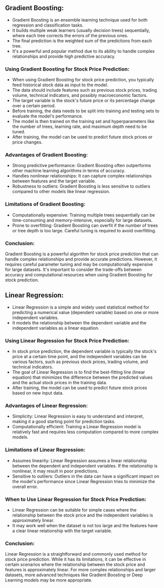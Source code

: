 ## Gradient Boosting:

- Gradient Boosting is an ensemble learning technique used for both regression and classification tasks.
- It builds multiple weak learners (usually decision trees) sequentially, where each tree corrects the errors of the
  previous ones.
- The final prediction is the weighted sum of the predictions from each tree.
- It's a powerful and popular method due to its ability to handle complex relationships and provide high predictive
  accuracy.

### Using Gradient Boosting for Stock Price Prediction:

- When using Gradient Boosting for stock price prediction, you typically feed historical stock data as input to the
  model.
- The data should include features such as previous stock prices, trading volume, technical indicators, and possibly
  macroeconomic factors.
- The target variable is the stock's future price or its percentage change over a certain period.
- Before training, the data needs to be split into training and testing sets to evaluate the model's performance.
- The model is then trained on the training set and hyperparameters like the number of trees, learning rate, and maximum
  depth need to be tuned.
- After training, the model can be used to predict future stock prices or price changes.

### Advantages of Gradient Boosting:

- Strong predictive performance: Gradient Boosting often outperforms other machine learning algorithms in terms of
  accuracy.
- Handles nonlinear relationships: It can capture complex relationships between features and the target variable.
- Robustness to outliers: Gradient Boosting is less sensitive to outliers compared to other models like linear
  regression.

### Limitations of Gradient Boosting:

- Computationally expensive: Training multiple trees sequentially can be time-consuming and memory-intensive, especially
  for large datasets.
- Prone to overfitting: Gradient Boosting can overfit if the number of trees or tree depth is too large. Careful tuning
  is required to avoid overfitting.

### Conclusion:

Gradient Boosting is a powerful algorithm for stock price prediction that can handle complex relationships and provide
accurate predictions. However, it requires careful parameter tuning and may be computationally expensive for large
datasets. It's important to consider the trade-offs between accuracy and computational resources when using Gradient
Boosting for stock prediction.

## Linear Regression:

- Linear Regression is a simple and widely used statistical method for predicting a numerical value (dependent variable)
  based on one or more independent variables.
- It models the relationship between the dependent variable and the independent variables as a linear equation.

### Using Linear Regression for Stock Price Prediction:

- In stock price prediction, the dependent variable is typically the stock's price at a certain time point, and the
  independent variables can be various factors, such as previous stock prices, trading volume, and technical indicators.
- The goal of Linear Regression is to find the best-fitting line (linear equation) that minimizes the difference between
  the predicted values and the actual stock prices in the training data.
- After training, the model can be used to predict future stock prices based on new input data.

### Advantages of Linear Regression:

- Simplicity: Linear Regression is easy to understand and interpret, making it a good starting point for prediction
  tasks.
- Computationally efficient: Training a Linear Regression model is relatively fast and requires less computation
  compared to more complex models.

### Limitations of Linear Regression:

- Assumes linearity: Linear Regression assumes a linear relationship between the dependent and independent variables. If
  the relationship is nonlinear, it may result in poor predictions.
- Sensitive to outliers: Outliers in the data can have a significant impact on the model's performance since Linear
  Regression tries to minimize the overall error.

### When to Use Linear Regression for Stock Price Prediction:

- Linear Regression can be suitable for simple cases where the relationship between the stock price and the independent
  variables is approximately linear.
- It may work well when the dataset is not too large and the features have a clear linear relationship with the target
  variable.

### Conclusion:

Linear Regression is a straightforward and commonly used method for stock price prediction. While it has its
limitations, it can be effective in certain scenarios where the relationship between the stock price and features is
approximately linear. For more complex relationships and larger datasets, more advanced techniques like Gradient
Boosting or Deep Learning models may be more appropriate.
